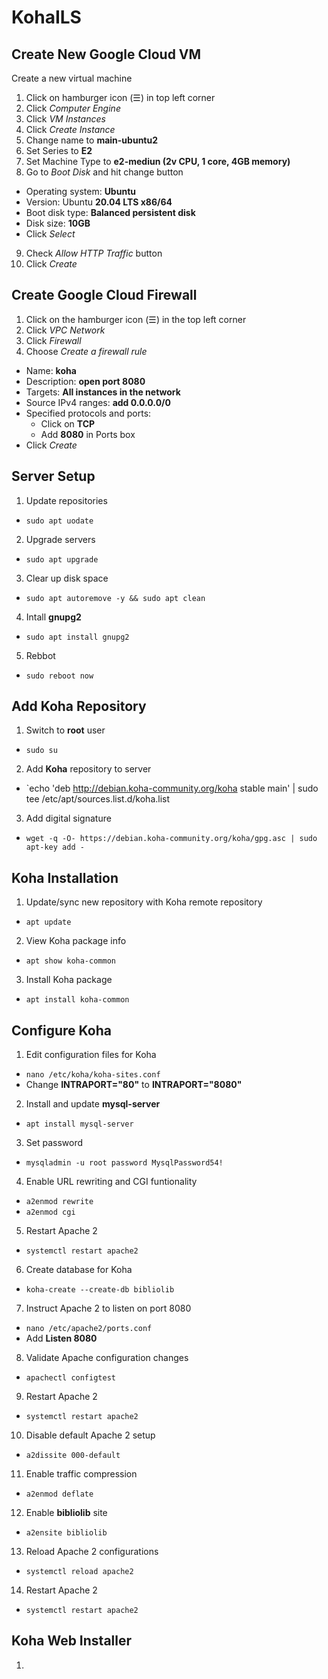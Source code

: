 # KohaILS

## Create New Google Cloud VM
Create a new virtual machine
1. Click on hamburger icon (☰) in top left corner
2. Click *Computer Engine*
3. Click *VM Instances*
4. Click *Create Instance*
5. Change name to **main-ubuntu2**
6. Set Series to **E2**
7. Set Machine Type to **e2-mediun (2v CPU, 1 core, 4GB memory)**
8. Go to *Boot Disk* and hit change button
- Operating system: **Ubuntu**
- Version: Ubuntu **20.04 LTS x86/64**
- Boot disk type: **Balanced persistent disk**
- Disk size: **10GB**
- Click *Select*
9. Check *Allow HTTP Traffic* button
10. Click *Create*

## Create Google Cloud Firewall
1. Click on the hamburger icon (☰) in the top left corner
2. Click *VPC Network*
3. Click *Firewall*
4. Choose *Create a firewall rule*
- Name: **koha**
- Description: **open port 8080**
- Targets: **All instances in the network**
- Source IPv4 ranges: **add 0.0.0.0/0**
- Specified protocols and ports:
  - Click on **TCP**
  - Add **8080** in Ports box
- Click *Create*

## Server Setup
1. Update repositories
- `sudo apt uodate`
2. Upgrade servers
- `sudo apt upgrade`
3. Clear up disk space
- `sudo apt autoremove -y && sudo apt clean`
4. Intall **gnupg2**
- `sudo apt install gnupg2`
5. Rebbot
- `sudo reboot now`

## Add Koha Repository
1. Switch to **root** user
- `sudo su`
2. Add **Koha** repository to server
- `echo 'deb http://debian.koha-community.org/koha stable main' | sudo tee /etc/apt/sources.list.d/koha.list
3. Add digital signature
- `wget -q -O- https://debian.koha-community.org/koha/gpg.asc | sudo apt-key add -`

## Koha Installation
1. Update/sync new repository with Koha remote repository
- `apt update`
2. View Koha package info
- `apt show koha-common`
3. Install Koha package
- `apt install koha-common`

## Configure Koha
1. Edit configuration files for Koha
- `nano /etc/koha/koha-sites.conf`
- Change **INTRAPORT="80"** to **INTRAPORT="8080"**
2. Install and update **mysql-server**
- `apt install mysql-server`
3. Set password
- `mysqladmin -u root password MysqlPassword54!`
4. Enable URL rewriting and CGI funtionality
- `a2enmod rewrite`
- `a2enmod cgi`
5. Restart Apache 2
- `systemctl restart apache2`
6. Create database for Koha
- `koha-create --create-db bibliolib`
7. Instruct Apache 2 to listen on port 8080
- `nano /etc/apache2/ports.conf`
- Add **Listen 8080**
8. Validate Apache configuration changes
- `apachectl configtest`
9. Restart Apache 2
- `systemctl restart apache2`
10. Disable default Apache 2 setup
- `a2dissite 000-default`
11. Enable traffic compression
- `a2enmod deflate`
12. Enable **bibliolib** site
- `a2ensite bibliolib`
13. Reload Apache 2 configurations
- `systemctl reload apache2`
14. Restart Apache 2
- `systemctl restart apache2`

## Koha Web Installer
1. 



